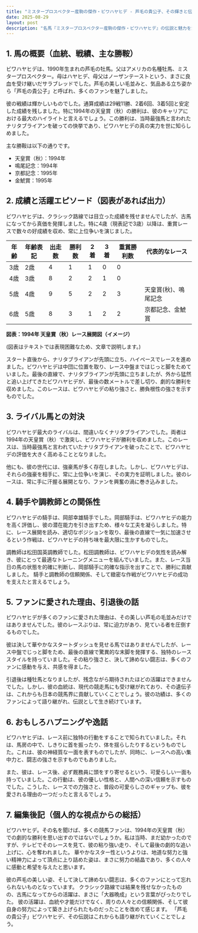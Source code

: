 ```yaml
---
title: "ミスタープロスペクター産駒の傑作・ビワハヤヒデ - 芦毛の貴公子、その輝きと伝説"
date: 2025-08-29
layout: post
description: "名馬『ミスタープロスペクター産駒の傑作・ビワハヤヒデ』の伝説と魅力を深堀り"
---
```


## 1. 馬の概要（血統、戦績、主な勝鞍）

ビワハヤヒデは、1990年生まれの芦毛の牡馬。父はアメリカの名種牡馬、ミスタープロスペクター。母はハヤヒデ、母父はノーザンテーストという、まさに良血を受け継いだサラブレッドでした。芦毛の美しい毛並みと、気品ある立ち姿から「芦毛の貴公子」と呼ばれ、多くのファンを魅了しました。

彼の戦績は輝かしいものでした。通算成績は29戦11勝、2着6回、3着5回と安定した成績を残しました。特に1994年の天皇賞（秋）の勝利は、彼のキャリアにおける最大のハイライトと言えるでしょう。この勝利は、当時最強馬と言われたナリタブライアンを破っての快挙であり、ビワハヤヒデの真の実力を世に知らしめました。

主な勝鞍は以下の通りです。

* 天皇賞（秋）：1994年
* 鳴尾記念：1994年
* 京都記念：1995年
* 金鯱賞：1995年


## 2. 成績と活躍エピソード（図表があれば出力）

ビワハヤヒデは、クラシック路線では目立った成績を残せませんでしたが、古馬になってから真価を発揮しました。特に4歳（現表記で3歳）以降は、重賞レースで数々の好成績を収め、常に上位争いを演じました。

| 年齢 | 年齢表記 | 出走数 | 勝利数 | 2着 | 3着 | 重賞勝利数 | 代表的なレース |
|---|---|---|---|---|---|---|---|
| 3歳 | 2歳 | 4 | 1 | 1 | 0 | 0 |  |
| 4歳 | 3歳 | 8 | 2 | 2 | 1 | 0 |  |
| 5歳 | 4歳 | 9 | 5 | 2 | 2 | 3 | 天皇賞(秋)、鳴尾記念 |
| 6歳 | 5歳 | 8 | 3 | 1 | 2 | 2 | 京都記念、金鯱賞 |


**図表：1994年 天皇賞（秋）レース展開図（イメージ）**

(図表はテキストでは表現困難なため、文章で説明します。)

スタート直後から、ナリタブライアンが先頭に立ち、ハイペースでレースを進めました。ビワハヤヒデは中団に位置を取り、レース中盤まではじっと脚をためていました。最後の直線で、ナリタブライアンが先頭に立ちましたが、外から猛然と追い上げてきたビワハヤヒデが、最後の数メートルで差し切り、劇的な勝利を収めました。このレースは、ビワハヤヒデの粘り強さと、勝負根性の強さを示すものでした。


## 3. ライバル馬との対決

ビワハヤヒデ最大のライバルは、間違いなくナリタブライアンでした。両者は1994年の天皇賞（秋）で激突し、ビワハヤヒデが勝利を収めました。このレースは、当時最強馬と言われていたナリタブライアンを破ったことで、ビワハヤヒデの評価を大きく高めることとなりました。

他にも、彼の世代には、強豪馬が多く存在しました。しかし、ビワハヤヒデは、それらの強豪を相手に、常に上位争いを演じ、その実力を証明しました。彼のレースは、常に手に汗握る展開となり、ファンを興奮の渦に巻き込みました。


## 4. 騎手や調教師との関係性

ビワハヤヒデの騎手は、岡部幸雄騎手でした。岡部騎手は、ビワハヤヒデの能力を高く評価し、彼の潜在能力を引き出すため、様々な工夫を凝らしました。特に、レース展開を読み、適切なポジションを取り、最後の直線で一気に加速させるという作戦は、ビワハヤヒデの持ち味を最大限に生かすものでした。

調教師は松田国英調教師でした。松田調教師は、ビワハヤヒデの気性を読み解き、彼にとって最適なトレーニングメニューを組んでいました。また、レース当日の馬の状態を的確に判断し、岡部騎手に的確な指示を出すことで、勝利に貢献しました。  騎手と調教師の信頼関係、そして緻密な作戦がビワハヤヒデの成功を支えたと言えるでしょう。


## 5. ファンに愛された理由、引退後の話

ビワハヤヒデが多くのファンに愛された理由は、その美しい芦毛の毛並みだけではありませんでした。彼のレースぶりは、常に迫力があり、見ている者を圧倒するものでした。

彼は決して華やかなスタートダッシュを見せる馬ではありませんでしたが、レース中盤でじっと脚をため、最後の直線で驚異的な末脚を発揮する、独特のレーススタイルを持っていました。その粘り強さと、決して諦めない闘志は、多くのファンに感動を与え、共感を得ました。

引退後は種牡馬となりましたが、残念ながら期待されたほどの活躍はできませんでした。しかし、彼の血統は、現代の競走馬にも受け継がれており、その遺伝子は、これからも日本の競馬界に貢献していくことでしょう。彼の功績は、多くのファンによって語り継がれ、伝説として生き続けています。


## 6. おもしろハプニングや逸話

ビワハヤヒデは、レース前に独特の行動をすることで知られていました。それは、馬房の中で、しきりに首を振ったり、体を揺らしたりするというものでした。これは、彼の神経質な一面を表すものでしたが、同時に、レースへの高い集中力と、闘志の強さを示すものでもありました。

また、彼は、レース後、必ず厩務員に頭をすり寄せるという、可愛らしい一面も持っていました。この行動は、彼の優しい性格と、人間への深い信頼を示すものでした。こうした、レースでの力強さと、普段の可愛らしさのギャップも、彼を愛される理由の一つだったと言えるでしょう。


## 7. 編集後記（個人的な視点からの総括）

ビワハヤヒデ。その名を聞けば、多くの競馬ファンは、1994年の天皇賞（秋）での劇的な勝利を思い出すのではないでしょうか。私は当時、まだ幼かったのですが、テレビでそのレースを見て、彼の粘り強い走り、そして最後の劇的な追い上げに、心を奪われました。  華やかなスター性というよりは、地道な努力と強い精神力によって頂点に上り詰めた姿は、まさに努力の結晶であり、多くの人々に感動と希望を与えたと思います。

彼の芦毛の美しい姿、そして決して諦めない闘志は、多くのファンにとって忘れられないものとなっています。  クラシック路線では結果を残せなかったものの、古馬になってからの活躍は、まさに「大器晩成」という言葉がぴったりでした。  彼の活躍は、血統や才能だけでなく、周りの人々との信頼関係、そして彼自身の努力によって築き上げられたものだったことを改めて感じます。  「芦毛の貴公子」ビワハヤヒデ、その伝説はこれからも語り継がれていくことでしょう。
